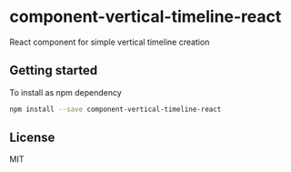 # component-vertical-timeline-react

React component for simple vertical timeline creation


## Getting started

To install as npm dependency

```sh
npm install --save component-vertical-timeline-react
```

## License

MIT
